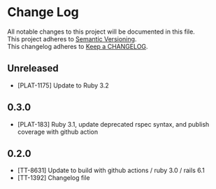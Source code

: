 # Change Log

All notable changes to this project will be documented in this file.  
This project adheres to [Semantic Versioning](http://semver.org/).  
This changelog adheres to [Keep a CHANGELOG](http://keepachangelog.com/).

## Unreleased

- [PLAT-1175] Update to Ruby 3.2

## 0.3.0

- [PLAT-183] Ruby 3.1, update deprecated rspec syntax, and publish coverage with github action

## 0.2.0

- [TT-8631] Update to build with github actions / ruby 3.0 / rails 6.1
- [TT-1392] Changelog file
